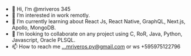 - 👋 Hi, I’m @mriveros 345
- 👀 I’m interested in work remotly.
- 🌱 I’m currently learning about React Js, React Native, GraphQL, Next.js, Apollo, MongoDB.
- 💞️ I’m looking to collaborate on any project using C, RoR, Java, Python, Javascript, Oracle PLSQL.
- 📫 How to reach me ...mriveros.py@gmail.com or ws +595975122796

<!---
mriveros/mriveros is a ✨ special ✨ repository because its `README.md` (this file) appears on your GitHub profile.
You can click the Preview link to take a look at your changes.
--->

